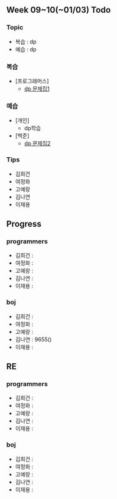 
## Week 09~10(~01/03) Todo
### Topic
- 복습 : dp
- 예습 : dp

### 복습

- [프로그래머스]
	- [dp 문제집1](https://www.acmicpc.net/workbook/view/6085)


### 예습

- [개인]
	- dp학습
- [백준]
	- [dp 문제집2](https://www.acmicpc.net/workbook/view/6141)



### Tips

- 김희건
- 여정화
- 고예랑
- 김나연
- 이재용



## Progress

### programmers
- 김희건 : 
- 여정화 : 
- 고예랑 : 
- 김나연 :
- 이재용 :


### boj
- 김희건 : 			
- 여정화 : 
- 고예랑 :
- 김나연 : 9655()
- 이재용 :



## RE

### programmers
- 김희건 : 
- 여정화 :
- 고예랑 :
- 김나연 : 
- 이재용 :


### boj
- 김희건 :
- 여정화 : 
- 고예랑 :
- 김나연 :
- 이재용 :









